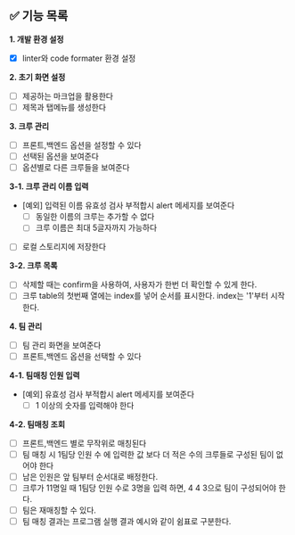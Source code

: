 ## ✅ 기능 목록

**1. 개발 환경 설정**

- [x] linter와 code formater 환경 설정

**2. 초기 화면 설정**

- [ ] 제공하는 마크업을 활용한다
- [ ] 제목과 탭메뉴를 생성한다

**3. 크루 관리**

- [ ] 프론트,백엔드 옵션을 설정할 수 있다
- [ ] 선택된 옵션을 보여준다
- [ ] 옵션별로 다른 크루들을 보여준다

**3-1. 크루 관리 이름 입력**

- [예외] 입력된 이름 유효성 검사 부적합시 alert 메세지를 보여준다
  - [ ] 동일한 이름의 크루는 추가할 수 없다
  - [ ] 크루 이름은 최대 5글자까지 가능하다
- [ ] 로컬 스토리지에 저장한다

**3-2. 크루 목록**

- [ ] 삭제할 때는 confirm을 사용하여, 사용자가 한번 더 확인할 수 있게 한다.
- [ ] 크루 table의 첫번째 열에는 index를 넣어 순서를 표시한다. index는 '1'부터 시작한다.

**4. 팀 관리**

- [ ] 팀 관리 화면을 보여준다
- [ ] 프론트,백엔드 옵션을 선택할 수 있다

**4-1. 팀매칭 인원 입력**

- [예외] 유효성 검사 부적합시 alert 메세지를 보여준다
  - [ ] 1 이상의 숫자를 입력해야 한다

**4-2. 팀매칭 조회**

- [ ] 프론트,백엔드 별로 무작위로 매칭된다
- [ ] 팀 매칭 시 1팀당 인원 수 에 입력한 값 보다 더 적은 수의 크루들로 구성된 팀이 없어야 한다
- [ ] 남은 인원은 앞 팀부터 순서대로 배정한다.
- [ ] 크루가 11명일 때 1팀당 인원 수로 3명을 입력 하면, 4 4 3으로 팀이 구성되어야 한다.
- [ ] 팀은 재매칭할 수 있다.
- [ ] 팀 매칭 결과는 프로그램 실행 결과 예시와 같이 쉼표로 구분한다.
